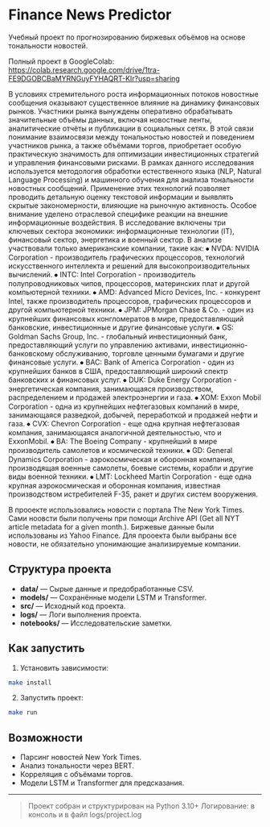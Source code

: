 # Finance News Predictor

Учебный проект по прогнозированию биржевых объёмов на основе тональности новостей. 

Полный проект в GoogleColab: 
https://colab.research.google.com/drive/1tra-FE9DGOBCBaMYRNGuyFYHAQRT-KIr?usp=sharing

В условиях стремительного роста информационных потоков новостные сообщения оказывают существенное влияние на динамику финансовых рынков. Участники рынка вынуждены оперативно обрабатывать значительные объёмы данных, включая новостные ленты, аналитические отчёты и публикации в социальных сетях. В этой связи понимание взаимосвязи между тональностью новостей и поведением участников рынка, а также объёмами торгов, приобретает особую практическую значимость для оптимизации инвестиционных стратегий и управления финансовыми рисками.
В рамках данного исследования используется методология обработки естественного языка (NLP, Natural Language Processing) и машинного обучения для анализа тональности новостных сообщений. Применение этих технологий позволяет проводить детальную оценку текстовой информации и выявлять скрытые закономерности, влияющие на рыночную активность.
Особое внимание уделено отраслевой специфике реакции на внешние информационные воздействия. В исследование включены три ключевых сектора экономики: информационные технологии (IT), финансовый сектор, энергетика и военный сектор. В анализе участвовали только американские компании, такие как:
⦁ NVDA: NVIDIA Corporation - производитель графических процессоров, технологий искусственного интеллекта и решений для высокопроизводительных вычислений.
⦁ INTC: Intel Corporation - производитель полупроводниковых чипов, процессоров, материнских плат и другой компьютерной техники.
⦁ AMD: Advanced Micro Devices, Inc. - конкурент Intel, также производитель процессоров, графических процессоров и другой компьютерной техники.
⦁ JPM: JPMorgan Chase & Co. - один из крупнейших финансовых конгломератов в мире, предоставляющий банковские, инвестиционные и другие финансовые услуги.
⦁ GS: Goldman Sachs Group, Inc. - глобальный инвестиционный банк, предоставляющий услуги по управлению активами, инвестиционно-банковскому обслуживанию, торговле ценными бумагами и другие финансовые услуги.
⦁ BAC: Bank of America Corporation - один из крупнейших банков в США, предоставляющий широкий спектр банковских и финансовых услуг.
⦁ DUK: Duke Energy Corporation - энергетическая компания, занимающаяся производством, распределением и продажей электроэнергии и газа.
⦁ XOM: Exxon Mobil Corporation - одна из крупнейших нефтегазовых компаний в мире, занимающаяся разведкой, добычей, переработкой и продажей нефти и газа.
⦁ CVX: Chevron Corporation - еще одна крупная нефтегазовая компания, занимающаяся аналогичной деятельностью, что и ExxonMobil.
⦁ BA: The Boeing Company - крупнейший в мире производитель самолетов и космической техники.
⦁ GD: General Dynamics Corporation - аэрокосмическая и оборонная компания, производящая военные самолеты, боевые системы, корабли и другие виды военной техники.
⦁ LMT: Lockheed Martin Corporation - еще одна крупная аэрокосмическая и оборонная компания, известная производством истребителей F-35, ракет и других систем вооружения.

В прооекте использовались новости с портала The New York Times. Сами ноовсти были получены при помощи Archive API (Get all NYT article metadata for a given month.). Биржевые данные были использованы из Yahoo Finance. 
Для прооекта были выбраны все новости, не обязательно упонимающие анализируемые компании.

## Структура проекта
- **data/** — Сырые данные и предобработанные CSV.
- **models/** — Сохранённые модели LSTM и Transformer.
- **src/** — Исходный код проекта.
- **logs/** — Логи выполнения проекта.
- **notebooks/** — Исследовательские заметки.

## Как запустить
1. Установить зависимости:
```bash
make install
```
2. Запустить проект:
```bash
make run
```

## Возможности
- Парсинг новостей New York Times.
- Анализ тональности через BERT.
- Корреляция с объёмами торгов.
- Модели LSTM и Transformer для предсказания.

---

> Проект собран и структурирован на Python 3.10+
> Логирование: в консоль и в файл logs/project.log

